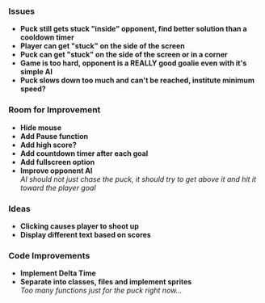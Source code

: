 ### Issues
- **Puck still gets stuck "inside" opponent, find better solution than a cooldown timer**
- **Player can get "stuck" on the side of the screen**
- **Puck can get "stuck" on the side of the screen or in a corner**
- **Game is too hard, opponent is a REALLY good goalie even with it's simple AI**
- **Puck slows down too much and can't be reached, institute minimum speed?**

### Room for Improvement
- **Hide mouse**
- **Add Pause function**
- **Add high score?**
- **Add countdown timer after each goal**
- **Add fullscreen option**
- **Improve opponent AI**  
  *AI should not just chase the puck, it should try to get above it and hit it toward the player goal*

### Ideas
- **Clicking causes player to shoot up**
- **Display different text based on scores**

### Code Improvements
- **Implement Delta Time**
- **Separate into classes, files and implement sprites**  
  *Too many functions just for the puck right now...*
  